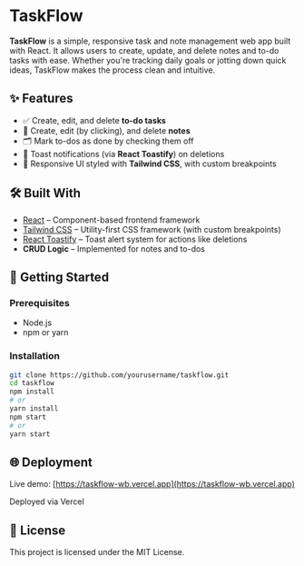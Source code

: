 # TaskFlow

**TaskFlow** is a simple, responsive task and note management web app built with React. It allows users to create, update, and delete notes and to-do tasks with ease. Whether you're tracking daily goals or jotting down quick ideas, TaskFlow makes the process clean and intuitive.

## ✨ Features

- ✅ Create, edit, and delete **to-do tasks**
- 📝 Create, edit (by clicking), and delete **notes**
- 🗂️ Mark to-dos as done by checking them off
- 🔔 Toast notifications (via **React Toastify**) on deletions
- 🎨 Responsive UI styled with **Tailwind CSS**, with custom breakpoints

## 🛠️ Built With

- [React](https://reactjs.org/) – Component-based frontend framework  
- [Tailwind CSS](https://tailwindcss.com/) – Utility-first CSS framework (with custom breakpoints)
- [React Toastify](https://fkhadra.github.io/react-toastify/introduction) – Toast alert system for actions like deletions
- **CRUD Logic** – Implemented for notes and to-dos

## 🚀 Getting Started

### Prerequisites

- Node.js
- npm or yarn

### Installation

```bash
git clone https://github.com/yourusername/taskflow.git
cd taskflow
npm install
# or
yarn install
npm start
# or
yarn start
```
## 🌐 Deployment
Live demo: [https://taskflow-wb.vercel.app](https://taskflow-wb.vercel.app)

Deployed via Vercel

## 🪪 License
This project is licensed under the MIT License.

